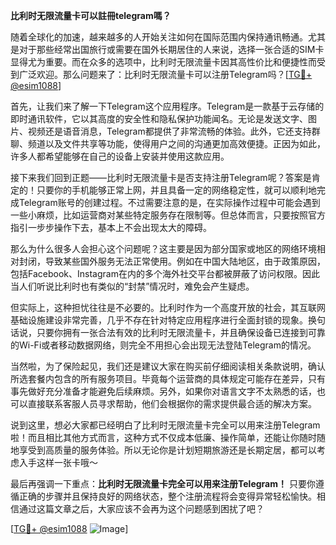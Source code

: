 **比利时无限流量卡可以註冊telegram嗎？**

随着全球化的加速，越来越多的人开始关注如何在国际范围内保持通讯畅通。尤其是对于那些经常出国旅行或需要在国外长期居住的人来说，选择一张合适的SIM卡显得尤为重要。而在众多的选项中，比利时无限流量卡因其高性价比和便捷性而受到广泛欢迎。那么问题来了：比利时无限流量卡可以注册Telegram吗？[[TG💪+ @esim1088](https://t.me/s/esim1088)]

首先，让我们来了解一下Telegram这个应用程序。Telegram是一款基于云存储的即时通讯软件，它以其高度的安全性和隐私保护功能闻名。无论是发送文字、图片、视频还是语音消息，Telegram都提供了非常流畅的体验。此外，它还支持群聊、频道以及文件共享等功能，使得用户之间的沟通更加高效便捷。正因为如此，许多人都希望能够在自己的设备上安装并使用这款应用。

接下来我们回到正题——比利时无限流量卡是否支持注册Telegram呢？答案是肯定的！只要你的手机能够正常上网，并且具备一定的网络稳定性，就可以顺利地完成Telegram账号的创建过程。不过需要注意的是，在实际操作过程中可能会遇到一些小麻烦，比如运营商对某些特定服务存在限制等。但总体而言，只要按照官方指引一步步操作下去，基本上不会出现太大的障碍。

那么为什么很多人会担心这个问题呢？这主要是因为部分国家或地区的网络环境相对封闭，导致某些国外服务无法正常使用。例如在中国大陆地区，由于政策原因，包括Facebook、Instagram在内的多个海外社交平台都被屏蔽了访问权限。因此当人们听说比利时也有类似的“封禁”情况时，难免会产生疑虑。

但实际上，这种担忧往往是不必要的。比利时作为一个高度开放的社会，其互联网基础设施建设非常完善，几乎不存在针对特定应用程序进行全面封锁的现象。换句话说，只要你拥有一张合法有效的比利时无限流量卡，并且确保设备已连接到可靠的Wi-Fi或者移动数据网络，则完全不用担心会出现无法登陆Telegram的情况。

当然啦，为了保险起见，我们还是建议大家在购买前仔细阅读相关条款说明，确认所选套餐内包含的所有服务项目。毕竟每个运营商的具体规定可能存在差异，只有事先做好充分准备才能避免后续麻烦。另外，如果你对语言文字不太熟悉的话，也可以直接联系客服人员寻求帮助，他们会根据你的需求提供最合适的解决方案。

说到这里，想必大家都已经明白了比利时无限流量卡完全可以用来注册Telegram啦！而且相比其他方式而言，这种方式不仅成本低廉、操作简单，还能让你随时随地享受到高质量的服务体验。所以无论你是计划短期旅游还是长期定居，都可以考虑入手这样一张卡哦～

最后再强调一下重点：**比利时无限流量卡完全可以用来注册Telegram！** 只要你遵循正确的步骤并且保持良好的网络状态，整个注册流程将会变得异常轻松愉快。相信通过这篇文章之后，大家应该不会再为这个问题感到困扰了吧？

[[TG💪+ @esim1088](https://t.me/s/esim1088) ![Image](https://i.postimg.cc/4NQfJmqS/Snipaste-2025-05-13-00-14-12.png)]
